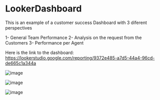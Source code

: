 # LookerDashboard

This is an example of a customer success Dashboard with 3 diferent perspectives

  1- General Team Performance
  2- Analysis on the request from the Customers
  3- Performance per Agent

Here is the link to the dashboard: https://lookerstudio.google.com/reporting/9372e485-a7d5-44a4-96cd-de665c1a344a

![image](https://user-images.githubusercontent.com/51875474/228607146-52c69ac4-061d-47e0-9935-abb085d4c2a5.png)

![image](https://user-images.githubusercontent.com/51875474/228607539-bb331b16-bf52-40e6-9958-9fd5f6e248ca.png)

![image](https://user-images.githubusercontent.com/51875474/228607594-8c537db6-3150-4878-afa4-6983b646aa8a.png)


